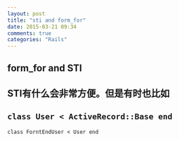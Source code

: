 ```yaml
---
layout: post
title: "sti and form_for"
date: 2015-03-21 09:34
comments: true
categories: "Rails"
---
```

**form_for and STI**
---
STI有什么会非常方便。但是有时也比如
---
`class User < ActiveRecord::Base
end`
---
`class ForntEndUser < User
end`
